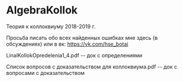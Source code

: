 # AlgebraKollok  
Теория к коллоквиуму 2018-2019 г.

Просьба писать обо всех найденных ошибках мне здесь (в обсуждениях) или в вк: https://vk.com/hse_botai

LinalKollokOpredelenia1_4.pdf -- док с определениями

Список вопросов с доказательством для коллоквиума.pdf -- док с вопросами с доказательством
